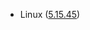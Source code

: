 - Linux ([5.15.45](https://git.kernel.org/pub/scm/linux/kernel/git/stable/linux.git/tag/?h=v5.15.45))
